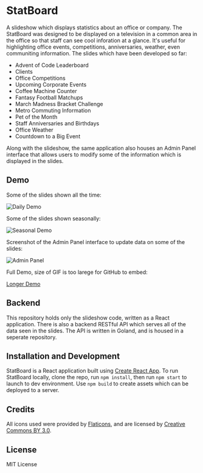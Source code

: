 # StatBoard

A slideshow which displays statistics about an office or company. The StatBoard was designed to be displayed on a television in a common area in the office so that staff can see cool inforation at a glance. It's useful for highlighting office events, competitions, anniversaries, weather, even communiting information. The slides which have been developed so far:

- Advent of Code Leaderboard
- Clients
- Office Competitions
- Upcoming Corporate Events
- Coffee Machine Counter
- Fantasy Football Matchups
- March Madness Bracket Challenge
- Metro Commuting Information
- Pet of the Month
- Staff Anniversaries and Birthdays
- Office Weather
- Countdown to a Big Event

Along with the slideshow, the same application also houses an Admin Panel interface that allows users to modify some of the information which is displayed in the slides.

## Demo

Some of the slides shown all the time:

![Daily Demo](https://i.imgur.com/N0rzG0b.gif)

Some of the slides shown seasonally:

![Seasonal Demo](https://i.imgur.com/n02IwZG.gif)

Screenshot of the Admin Panel interface to update data on some of the slides:

![Admin Panel](https://i.imgur.com/4mGVvit.png)

Full Demo, size of GIF is too larege for GitHub to embed:

[Longer Demo](https://i.imgur.com/OzdPFrf.gif)

## Backend

This repository holds only the slideshow code, written as a React application. There is also a backend RESTful API which serves all of the data seen in the slides. The API is written in Goland, and is housed in a seperate repository.

## Installation and Development

StatBoard is a React application built using [Create React App](https://github.com/facebook/create-react-app). To run StatBoard locally, clone the repo, run `npm install`, then run `npm start` to launch to dev environment. Use `npm build` to create assets which can be deployed to a server.

## Credits

All icons used were provided by [Flaticons](https://www.flaticon.com), and are licensed by [Creative Commons BY 3.0](http://creativecommons.org/licenses/by/3.0/).

## License

MIT License
